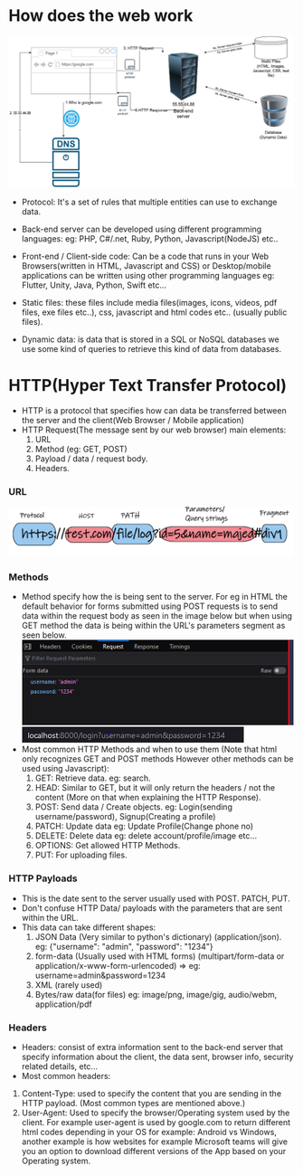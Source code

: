 # How does the web work
![Web](Images/HTTP.png)

* Protocol: It's a set of rules that multiple entities can use to exchange data.

* Back-end server can be developed using different programming languages: eg: PHP, C#/.net, Ruby, Python, Javascript(NodeJS) etc..

* Front-end / Client-side code: Can be a code that runs in your Web Browsers(written in HTML, Javascript and CSS) or Desktop/mobile applications can be written using other programming languages eg: Flutter, Unity, Java, Python, Swift etc...

* Static files: these files include media files(images, icons, videos, pdf files, exe files etc..), css, javascript and html codes etc.. (usually public files).

* Dynamic data: is data that is stored in a SQL or NoSQL databases we use some kind of queries to retrieve this kind of data from databases.

# HTTP(Hyper Text Transfer Protocol)
* HTTP is a protocol that specifies how can data be transferred between the server and the client(Web Browser / Mobile application)
* HTTP Request(The message sent by our web browser) main elements:
    1. URL
    2. Method (eg: GET, POST)
    3. Payload / data / request body.
    4. Headers.

### URL
![URL Structure](Images/URL.png)

### Methods
* Method specify how the is being sent to the server. For eg in HTML the default behavior for forms submitted using POST requests is to send data within the request body as seen in the image below but when using GET method the data is being within the URL's parameters segment as seen below.
![POST Request data](Images/post_data.png)
![Get Request data](Images/get_data.PNG)
* Most common HTTP Methods and when to use them (Note that html only recognizes GET and POST methods However other methods can be used using Javascript):
    1. GET: Retrieve data. eg: search.
    2. HEAD: Similar to GET, but it will only return the headers / not the content (More on that when explaining the HTTP Response).
    2. POST: Send data / Create objects. eg: Login(sending username/password), Signup(Creating a profile)
    3. PATCH: Update data eg: Update Profile(Change phone no)
    4. DELETE: Delete data eg: delete account/profile/image etc...
    5. OPTIONS: Get allowed HTTP Methods.
    6. PUT: For uploading files.


### HTTP Payloads
* This is the date sent to the server usually used with POST. PATCH, PUT.
* Don't confuse HTTP Data/ payloads with the parameters that are sent within the URL.
* This data can take different shapes:
    1. JSON Data (Very similar to python's dictionary) (application/json). eg: {"username": "admin", "password": "1234"}
    2. form-data (Usually used with HTML forms) (multipart/form-data or application/x-www-form-urlencoded) => eg: username=admin&password=1234
    3. XML (rarely used)
    4. Bytes/raw data(for files) eg: image/png, image/gig, audio/webm, application/pdf

### Headers
* Headers: consist of extra information sent to the back-end server that specify information about the client, the data sent, browser info, security related details, etc...
* Most common headers:
1. Content-Type: used to specify the content that you are sending in the HTTP payload. (Most common types are mentioned above.)
2. User-Agent: Used to specify the browser/Operating system used by the client. For example user-agent is used by google.com to return different html codes depending in your OS for example: Android vs Windows, another example is how websites for example Microsoft teams will give you an option to download different versions of the App based on your Operating system.


